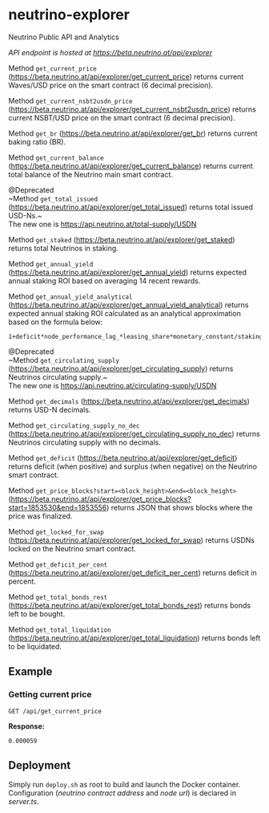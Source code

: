 # neutrino-explorer
Neutrino Public API and Analytics

*API endpoint is hosted at https://beta.neutrino.at/api/explorer*

Method ```get_current_price``` (https://beta.neutrino.at/api/explorer/get_current_price) returns current Waves/USD price on the smart contract (6 decimal precision).

Method ```get_current_nsbt2usdn_price``` (https://beta.neutrino.at/api/explorer/get_current_nsbt2usdn_price) returns current NSBT/USD price on the smart contract (6 decimal precision).

Method ```get_br``` (https://beta.neutrino.at/api/explorer/get_br) returns current baking ratio (BR).

Method ```get_current_balance``` (https://beta.neutrino.at/api/explorer/get_current_balance) returns current total balance of the Neutrino main smart contract.

@Deprecated\
~Method ```get_total_issued``` (https://beta.neutrino.at/api/explorer/get_total_issued) returns total issued USD-Ns.~\
The new one is https://api.neutrino.at/total-supply/USDN

Method ```get_staked``` (https://beta.neutrino.at/api/explorer/get_staked) returns total Neutrinos in staking.

Method ```get_annual_yield``` (https://beta.neutrino.at/api/explorer/get_annual_yield) returns expected annual staking ROI based on averaging 14 recent rewards.

Method ```get_annual_yield_analytical``` (https://beta.neutrino.at/api/explorer/get_annual_yield_analytical) returns expected annual staking ROI calculated as an analytical approximation based on the formula below:
```
1+deficit*node_performance_lag_*leasing_share*monetary_constant/staking_share
```
@Deprecated\
~Method ```get_circulating_supply``` (https://beta.neutrino.at/api/explorer/get_circulating_supply) returns Neutrinos circulating supply.~\
The new one is https://api.neutrino.at/circulating-supply/USDN

Method ```get_decimals``` (https://beta.neutrino.at/api/explorer/get_decimals) returns USD-N decimals.

Method ```get_circulating_supply_no_dec``` (https://beta.neutrino.at/api/explorer/get_circulating_supply_no_dec) returns Neutrinos circulating supply with no decimals.

Method ```get_deficit``` (https://beta.neutrino.at/api/explorer/get_deficit) returns deficit (when positive) and surplus (when negative) on the Neutrino smart contract.

Method ```get_price_blocks?start=<block_height>&end=<block_height>``` (https://beta.neutrino.at/api/explorer/get_price_blocks?start=1853530&end=1853556) returns JSON that shows blocks where the price was finalized.

Method ```get_locked_for_swap``` (https://beta.neutrino.at/api/explorer/get_locked_for_swap) returns USDNs locked on the Neutrino smart contract.

Method ```get_deficit_per_cent``` (https://beta.neutrino.at/api/explorer/get_deficit_per_cent) returns deficit in percent.

Method ```get_total_bonds_rest``` (https://beta.neutrino.at/api/explorer/get_total_bonds_rest) returns bonds left to be bought.

Method ```get_total_liquidation``` (https://beta.neutrino.at/api/explorer/get_total_liquidation) returns bonds left to be liquidated.


## Example
### Getting current price

```
GET /api/get_current_price
```

**Response:**
```
0.000059
```

## Deployment
Simply run ```deploy.sh``` as root to build and launch the Docker container.
Configuration (*neutrino contract address* and *node url*) is declared in *server.ts*.
